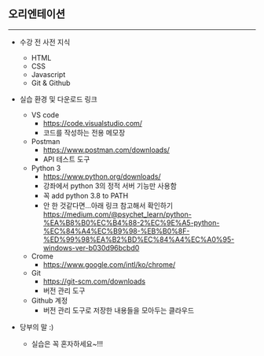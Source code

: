 ## 오리엔테이션
<hr>

* 수강 전 사전 지식
    * HTML
    * CSS
    * Javascript
    * Git & Github

* 실습 환경 및 다운로드 링크
    * VS code
        * https://code.visualstudio.com/
        * 코드를 작성하는 전용 메모장
    * Postman
        * https://www.postman.com/downloads/
        * API 테스트 도구
    * Python 3
        * https://www.python.org/downloads/
        * 강좌에서 python 3의 정적 서버 기능만 사용함
        * 꼭 add python 3.8 to PATH
        * 안 한 것같다면...아래 링크 참고해서 확인하기
                https://medium.com/@psychet_learn/python-%EA%B8%B0%EC%B4%88-2%EC%9E%A5-python-%EC%84%A4%EC%B9%98-%EB%B0%8F-%ED%99%98%EA%B2%BD%EC%84%A4%EC%A0%95-windows-ver-b030d96bcbd0
    * Crome
        * https://www.google.com/intl/ko/chrome/
    * Git
        * https://git-scm.com/downloads
        * 버전 관리 도구
    * Github 계정
        * 버전 관리 도구로 저장한 내용들을 모아두는 클라우드
* 당부의 말 :)
    * 실습은 꼭 혼자하세요~!!!
